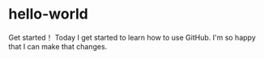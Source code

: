 # hello-world
Get started！
Today I get started to learn how to use GitHub. I'm so happy that I can make that changes.
